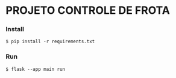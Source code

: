 # PROJETO CONTROLE DE FROTA

### Install
```
$ pip install -r requirements.txt
```

### Run
```
$ flask --app main run

```
